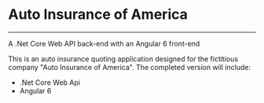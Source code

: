 # Auto Insurance of America
-----

A .Net Core Web API back-end with an Angular 6 front-end

This is an auto insurance quoting application designed for the fictitious company "Auto Insurance of America".
The completed version will include:

* .Net Core Web Api
* Angular 6